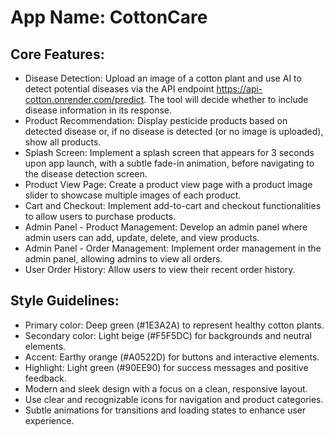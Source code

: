 # **App Name**: CottonCare

## Core Features:

- Disease Detection: Upload an image of a cotton plant and use AI to detect potential diseases via the API endpoint https://api-cotton.onrender.com/predict. The tool will decide whether to include disease information in its response.
- Product Recommendation: Display pesticide products based on detected disease or, if no disease is detected (or no image is uploaded), show all products.
- Splash Screen: Implement a splash screen that appears for 3 seconds upon app launch, with a subtle fade-in animation, before navigating to the disease detection screen.
- Product View Page: Create a product view page with a product image slider to showcase multiple images of each product.
- Cart and Checkout: Implement add-to-cart and checkout functionalities to allow users to purchase products.
- Admin Panel - Product Management: Develop an admin panel where admin users can add, update, delete, and view products.
- Admin Panel - Order Management: Implement order management in the admin panel, allowing admins to view all orders.
- User Order History: Allow users to view their recent order history.

## Style Guidelines:

- Primary color: Deep green (#1E3A2A) to represent healthy cotton plants.
- Secondary color: Light beige (#F5F5DC) for backgrounds and neutral elements.
- Accent: Earthy orange (#A0522D) for buttons and interactive elements.
- Highlight: Light green (#90EE90) for success messages and positive feedback.
- Modern and sleek design with a focus on a clean, responsive layout.
- Use clear and recognizable icons for navigation and product categories.
- Subtle animations for transitions and loading states to enhance user experience.